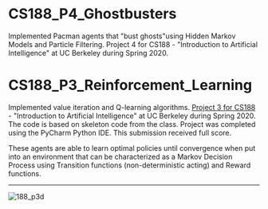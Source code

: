 # CS188_P4_Ghostbusters
Implemented Pacman agents that "bust ghosts"using Hidden Markov Models and Particle Filtering. Project 4 for CS188 - "Introduction to Artificial Intelligence" at UC Berkeley during Spring 2020.

# CS188_P3_Reinforcement_Learning
Implemented value iteration and Q-learning algorithms. [Project 3 for CS188](http://inst.eecs.berkeley.edu/~cs188/sp20/project3/) - "Introduction to Artificial Intelligence" at UC Berkeley during Spring 2020.
The code is based on skeleton code from the class. Project was completed using the PyCharm Python IDE. This submission received full score.

These agents are able to learn optimal policies until convergence when put into an environment that can be characterized as a Markov Decision Process using Transition functions (non-deterministic acting) and Reward functions.

---


![188_p3d](https://user-images.githubusercontent.com/54779918/83336386-4fce7e80-a2b3-11ea-9768-6e780d51c896.gif)

